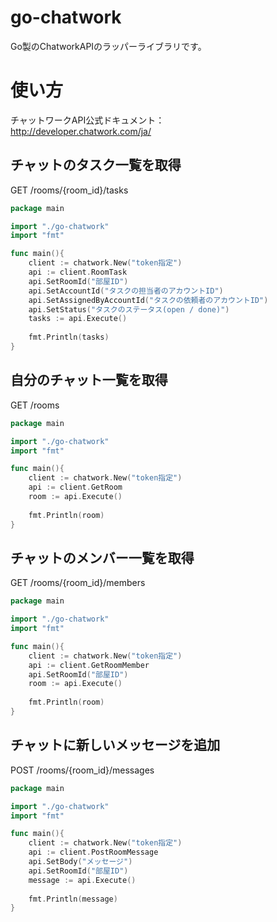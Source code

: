 # go-chatwork

Go製のChatworkAPIのラッパーライブラリです。

# 使い方

チャットワークAPI公式ドキュメント：  
http://developer.chatwork.com/ja/

## チャットのタスク一覧を取得

GET /rooms/{room_id}/tasks  

```go
package main

import "./go-chatwork"
import "fmt"

func main(){
    client := chatwork.New("token指定")
    api := client.RoomTask
    api.SetRoomId("部屋ID")
    api.SetAccountId("タスクの担当者のアカウントID")
    api.SetAssignedByAccountId("タスクの依頼者のアカウントID")
    api.SetStatus("タスクのステータス(open / done)")
    tasks := api.Execute()
    
    fmt.Println(tasks)
}
```

## 自分のチャット一覧を取得

GET /rooms  

```go
package main

import "./go-chatwork"
import "fmt"

func main(){
    client := chatwork.New("token指定")
    api := client.GetRoom
    room := api.Execute()
    
    fmt.Println(room)
}
```

## チャットのメンバー一覧を取得

GET /rooms/{room_id}/members

```go
package main

import "./go-chatwork"
import "fmt"

func main(){
    client := chatwork.New("token指定")
    api := client.GetRoomMember
    api.SetRoomId("部屋ID")
    room := api.Execute()
    
    fmt.Println(room)
}
```

## チャットに新しいメッセージを追加

POST /rooms/{room_id}/messages

```go
package main

import "./go-chatwork"
import "fmt"

func main(){
    client := chatwork.New("token指定")
    api := client.PostRoomMessage
    api.SetBody("メッセージ")
    api.SetRoomId("部屋ID")
    message := api.Execute()
    
    fmt.Println(message)
}
```